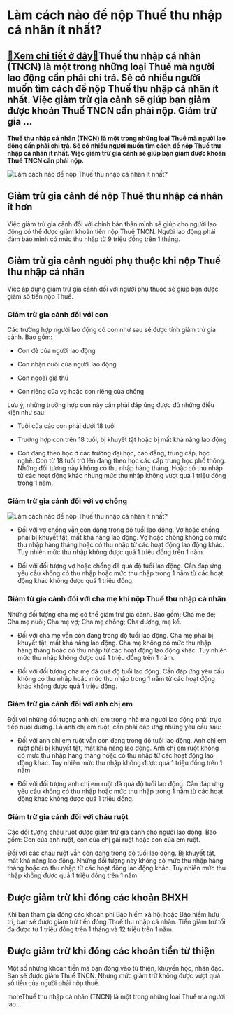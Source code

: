Làm cách nào để nộp Thuế thu nhập cá nhân ít nhất?
==================================================

[:gift:Xem chi tiết ở đây:gift:](https://hddtvn.com/lam-cach-nao-de-nop-thue-thu-nhap-ca-nhan-it-nhat/)Thuế thu nhập cá nhân (TNCN) là một trong những loại Thuế mà người lao động cần phải chi trả. Sẽ có nhiều người muốn tìm cách để nộp Thuế thu nhập cá nhân ít nhất. Việc giảm trừ gia cảnh sẽ giúp bạn giảm được khoản Thuế TNCN cần phải nộp. Giảm trừ gia …
-------------------------------------------------------------------------------------------------------------------------------------------------------------------------------------------------------------------------------------------------------------

**Thuế thu nhập cá nhân (TNCN) là một trong những loại Thuế mà người lao động cần phải chi trả. Sẽ có nhiều người muốn tìm cách để nộp Thuế thu nhập cá nhân ít nhất. Việc giảm trừ gia cảnh sẽ giúp bạn giảm được khoản Thuế TNCN cần phải nộp.**


![Làm cách nào để nộp Thuế thu nhập cá nhân ít nhất?](https://hddtvn.com/wp-content/uploads/2021/01/BUDGET-Personal-tax-cuts-blog.jpg)


Giảm trừ gia cảnh để nộp Thuế thu nhập cá nhân ít hơn
-----------------------------------------------------


Việc giảm trừ gia cảnh đối với chính bản thân mình sẽ giúp cho người lao động có thể được giảm khoản tiền nộp Thuế TNCN. Người lao động phải đảm bảo mình có mức thu nhập từ 9 triệu đồng trên 1 tháng.


Giảm trừ gia cảnh người phụ thuộc khi nộp Thuế thu nhập cá nhân
---------------------------------------------------------------


Việc áp dụng giảm trừ gia cảnh đối với người phụ thuộc sẽ giúp bạn được giảm số tiền nộp Thuế.


### Giảm trừ gia cảnh đối với con


Các trường hợp người lao động có con như sau sẽ được tính giảm trừ gia cảnh. Bao gồm:




* Con đẻ của người lao động

* Con nhận nuôi của người lao động

* Con ngoài giá thú

* Con riêng của vợ hoặc con riêng của chồng



Lưu ý, những trường hợp con này cần phải đáp ứng được đủ những điều kiện như sau:




* Tuổi của các con phải dưới 18 tuổi

* Trường hợp con trên 18 tuổi, bị khuyết tật hoặc bị mất khả năng lao động

* Con đang theo học ở các trường đại học, cao đẳng, trung cấp, học nghề. Con từ 18 tuổi trở lên đang theo học các cấp trung học phổ thông. Những đối tượng này không có thu nhập hàng tháng. Hoặc có thu nhập từ các hoạt động khác nhưng mức thu nhập không vượt quá 1 triệu đồng trong 1 năm.



### Giảm trừ gia cảnh đối với vợ chồng


![Làm cách nào để nộp Thuế thu nhập cá nhân ít nhất?](https://hddtvn.com/wp-content/uploads/2021/01/Family_Portrait-scaled.jpg)




* Đối với vợ chồng vẫn còn đang trong độ tuổi lao động. Vợ hoặc chồng phải bị khuyết tật, mất khả năng lao động. Vợ hoặc chồng không có mức thu nhập hàng tháng hoặc có thu nhập từ các hoạt động lao động khác. Tuy nhiên mức thu nhập không được quá 1 triệu đồng trên 1 năm.

* Đối với đối tượng vợ hoặc chồng đã quá độ tuổi lao động. Cần đáp ứng yêu cầu không có thu nhập hoặc mức thu nhập trong 1 năm từ các hoạt động khác không được quá 1 triệu đồng.



### Giảm từ gia cảnh đối với cha mẹ khi nộp Thuế thu nhập cá nhân


Những đối tượng cha mẹ có thể giảm trừ gia cảnh. Bao gồm: Cha mẹ đẻ; Cha mẹ nuôi; Cha mẹ vợ; Cha mẹ chồng; Cha dượng, mẹ kế.




* Đối với cha mẹ vẫn còn đang trong độ tuổi lao động. Cha mẹ phải bị khuyết tật, mất khả năng lao động. Cha mẹ không có mức thu nhập hàng tháng hoặc có thu nhập từ các hoạt động lao động khác. Tuy nhiên mức thu nhập không được quá 1 triệu đồng trên 1 năm.

* Đối với đối tượng cha mẹ đã quá độ tuổi lao động. Cần đáp ứng yêu cầu không có thu nhập hoặc mức thu nhập trong 1 năm từ các hoạt động khác không được quá 1 triệu đồng.



### Giảm trừ gia cảnh đối với anh chị em


Đối với những đối tượng anh chị em trong nhà mà người lao động phải trực tiếp nuôi dưỡng. Là anh chị em ruột, cần phải đáp ứng những yêu cầu sau:




* Đối với anh chị em ruột vẫn còn đang trong độ tuổi lao động. Anh chị em ruột phải bị khuyết tật, mất khả năng lao động. Anh chị em ruột không có mức thu nhập hàng tháng hoặc có thu nhập từ các hoạt động lao động khác. Tuy nhiên mức thu nhập không được quá 1 triệu đồng trên 1 năm.

* Đối với đối tượng anh chị em ruột đã quá độ tuổi lao động. Cần đáp ứng yêu cầu không có thu nhập hoặc mức thu nhập trong 1 năm từ các hoạt động khác không được quá 1 triệu đồng.



### Giảm trừ gia cảnh đối với cháu ruột


Các đối tượng cháu ruột được giảm trừ gia cảnh cho người lao động. Bao gồm: Con của anh ruột, con của chị gái ruột hoặc con của em ruột.


Đối với các cháu ruột vẫn còn đang trong độ tuổi lao động. Bị khuyết tật, mất khả năng lao động. Những đối tượng này không có mức thu nhập hàng tháng hoặc có thu nhập từ các hoạt động lao động khác. Tuy nhiên mức thu nhập không được quá 1 triệu đồng trên 1 năm.


Được giảm trừ khi đóng các khoản BHXH
-------------------------------------


Khi bạn tham gia đóng các khoản phí Bảo hiểm xã hội hoặc Bảo hiểm hưu trí, bạn sẽ được giảm trừ tiền đóng Thuế thu nhập cá nhân. Tiền giảm trừ tối đa được từ 1 triệu đồng trên 1 tháng và 12 triệu trên 1 năm.


Được giảm trừ khi đóng các khoản tiền từ thiện
----------------------------------------------


Một số những khoản tiền mà bạn đóng vào từ thiện, khuyến học, nhân đạo. Bạn sẽ được giảm Thuế TNCN. Nhưng mức giảm trừ không được vượt quá số tiền của người phải nộp thuế.


moreThuế thu nhập cá nhân (TNCN) là một trong những loại Thuế mà người lao…

